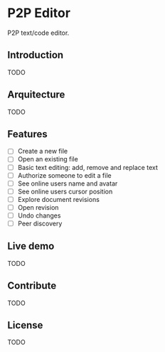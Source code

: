 # P2P Editor

P2P text/code editor.

## Introduction

TODO

## Arquitecture

TODO

## Features

- [ ] Create a new file
- [ ] Open an existing file
- [ ] Basic text editing: add, remove and replace text
- [ ] Authorize someone to edit a file
- [ ] See online users name and avatar
- [ ] See online users cursor position
- [ ] Explore document revisions
- [ ] Open revision
- [ ] Undo changes
- [ ] Peer discovery

## Live demo

TODO

## Contribute

TODO

## License

TODO
